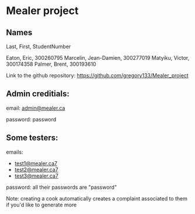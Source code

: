 # Mealer project

## Names
Last, 	  First, 	StudentNumber

Eaton,	  Eric, 	300260795
Marcelin, Jean-Damien, 	300277019
Matyiku,  Victor, 	300174358
Palmer,   Brent, 	300193610


Link to the github repository:
https://github.com/gregory133/Mealer_project


## Admin creditials:

email: admin@mealer.ca

password: password

## Some testers:

emails:
- test1@mealer.ca7
- test2@mealer.ca7
- test3@mealer.ca7

password: all their passwords are "password"

Note: creating a cook automatically creates a complaint associated to them if you'd like to generate more
